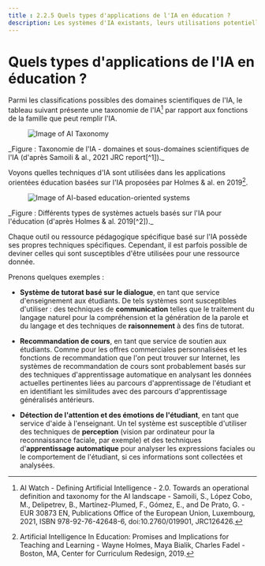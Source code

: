 ```yaml
---
title : 2.2.5 Quels types d'applications de l'IA en éducation ?
description: Les systèmes d'IA existants, leurs utilisations potentielles ou existantes en éducation.
---
```

# Quels types d'applications de l'IA en éducation ?

Parmi les classifications possibles des domaines scientifiques de l'IA, le tableau suivant présente une taxonomie de l'IA[^1] par rapport aux fonctions de la famille que peut remplir l'IA.
<figure>
  <img src="Images/AI-Taxonomy-Samoli-al-2021.png" alt="Image of AI Taxonomy"/>  
</figure>
_Figure : Taxonomie de l'IA - domaines et sous-domaines scientifiques de l'IA (d'après Samoili &amp; al., 2021 JRC report[^1])._

Voyons quelles techniques d'IA sont utilisées dans les applications orientées éducation basées sur l'IA proposées par Holmes &amp; al. en 2019[^2].
<figure>
  <img src="Images/AIED-Holmes-systems.png" alt="Image of AI-based education-oriented systems"/>
</figure>
_Figure : Différents types de systèmes actuels basés sur l'IA pour l'éducation (d'après Holmes &amp; al. 2019[^2])._

Chaque outil ou ressource pédagogique spécifique basé sur l'IA possède ses propres techniques spécifiques. Cependant, il est parfois possible de deviner celles qui sont susceptibles d'être utilisées pour une ressource donnée.

Prenons quelques exemples :

- **Système de tutorat basé sur le dialogue**, en tant que service d'enseignement aux étudiants.
De tels systèmes sont susceptibles d'utiliser : des techniques de **communication** telles que le traitement du langage naturel pour la compréhension et la génération de la parole et du langage et des techniques de **raisonnement** à des fins de tutorat.

- **Recommandation de cours**, en tant que service de soutien aux étudiants.
Comme pour les offres commerciales personnalisées et les fonctions de recommandation que l'on peut trouver sur Internet, les systèmes de recommandation de cours sont probablement basés sur des techniques d'apprentissage automatique en analysant les données actuelles pertinentes liées au parcours d'apprentissage de l'étudiant et en identifiant les similitudes avec des parcours d'apprentissage généralisés antérieurs.

- **Détection de l'attention et des émotions de l'étudiant**, en tant que service d'aide à l'enseignant.
Un tel système est susceptible d'utiliser des techniques de **perception** (vision par ordinateur pour la reconnaissance faciale, par exemple) et des techniques d'**apprentissage automatique** pour analyser les expressions faciales ou le comportement de l'étudiant, si ces informations sont collectées et analysées.


[^1]: AI Watch - Defining Artificial Intelligence - 2.0. Towards an operational definition and taxonomy for the AI landscape - Samoili, S., López Cobo, M., Delipetrev, B., Martínez-Plumed, F., Gómez, E., and De Prato, G. - EUR 30873 EN, Publications Office of the European Union, Luxembourg, 2021, ISBN 978-92-76-42648-6, doi:10.2760/019901, JRC126426.

[^2]: Artificial Intelligence In Education: Promises and Implications for Teaching and Learning - Wayne Holmes, Maya Bialik, Charles Fadel - Boston, MA, Center for Curriculum Redesign, 2019.
